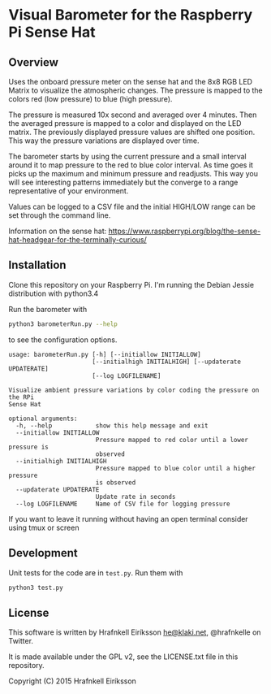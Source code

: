 Visual Barometer for the Raspberry Pi Sense Hat
===============================================

Overview
--------

Uses the onboard pressure meter on the sense hat and the 8x8 RGB LED Matrix to visualize the atmospheric changes.
The pressure is mapped to the colors red (low pressure) to blue (high pressure).

The pressure is measured 10x second and averaged over 4 minutes. Then the averaged pressure is mapped to a color and
displayed on the LED matrix. The previously displayed pressure values are shifted one position. This way the pressure
variations are displayed over time.

The barometer starts by using the current pressure and a small interval around it to map pressure to the red to blue
color interval. As time goes it picks up the maximum and minimum pressure and readjusts. This way you will see
interesting patterns immediately but the converge to a range representative of your environment.

Values can be logged to a CSV file and the initial HIGH/LOW range can be set through the command line.


Information on the sense hat: https://www.raspberrypi.org/blog/the-sense-hat-headgear-for-the-terminally-curious/

Installation
------------

Clone this repository on your Raspberry Pi. I'm running the Debian Jessie distribution with python3.4

Run the barometer with
```bash
python3 barometerRun.py --help
```
to see the configuration options.
```
usage: barometerRun.py [-h] [--initiallow INITIALLOW]
                       [--initialhigh INITIALHIGH] [--updaterate UPDATERATE]
                       [--log LOGFILENAME]

Visualize ambient pressure variations by color coding the pressure on the RPi
Sense Hat

optional arguments:
  -h, --help            show this help message and exit
  --initiallow INITIALLOW
                        Pressure mapped to red color until a lower pressure is
                        observed
  --initialhigh INITIALHIGH
                        Pressure mapped to blue color until a higher pressure
                        is observed
  --updaterate UPDATERATE
                        Update rate in seconds
  --log LOGFILENAME     Name of CSV file for logging pressure

```

If you want to leave it running without having an open terminal consider using tmux or screen

Development
-----------

Unit tests for the code are in `test.py`. Run them with
```bash
python3 test.py
```

License
-------

This software is written by Hrafnkell Eiríksson <he@klaki.net>, @hrafnkelle on Twitter.

It is made available under the GPL v2, see the LICENSE.txt file in this repository.

Copyright (C) 2015 Hrafnkell Eiríksson
